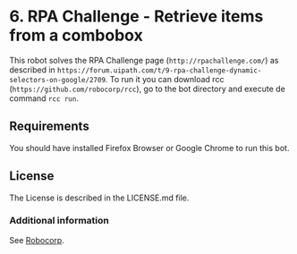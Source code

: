 # 6. RPA Challenge - Retrieve items from a combobox

This robot solves the RPA Challenge page (`http://rpachallenge.com/`) as described in `https://forum.uipath.com/t/9-rpa-challenge-dynamic-selectors-on-google/2709`. To run it you can download rcc (`https://github.com/robocorp/rcc`), go to the bot directory and execute de command `rcc run`.

## Requirements
You should have installed Firefox Browser or Google Chrome to run this bot.

## License

The License is described in the LICENSE.md file.

### Additional information
See [Robocorp](https://robocorp.com).
